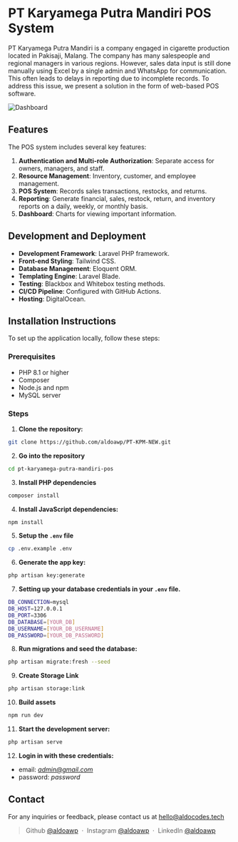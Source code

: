 # PT Karyamega Putra Mandiri POS System

PT Karyamega Putra Mandiri is a company engaged in cigarette production located in Pakisaji, Malang. The company has many salespeople and regional managers in various regions. However, sales data input is still done manually using Excel by a single admin and WhatsApp for communication. This often leads to delays in reporting due to incomplete records. To address this issue, we present a solution in the form of web-based POS software.

![Dashboard](https://user-images.githubusercontent.com/71541409/236858603-89e4be74-0a8b-4b4b-98b0-24e66ec5602d.png)

## Features

The POS system includes several key features:
1. **Authentication and Multi-role Authorization**: Separate access for owners, managers, and staff.
2. **Resource Management**: Inventory, customer, and employee management.
3. **POS System**: Records sales transactions, restocks, and returns.
4. **Reporting**: Generate financial, sales, restock, return, and inventory reports on a daily, weekly, or monthly basis.
5. **Dashboard**: Charts for viewing important information.

## Development and Deployment

- **Development Framework**: Laravel PHP framework.
- **Front-end Styling**: Tailwind CSS.
- **Database Management**: Eloquent ORM.
- **Templating Engine**: Laravel Blade.
- **Testing**: Blackbox and Whitebox testing methods.
- **CI/CD Pipeline**: Configured with GitHub Actions.
- **Hosting**: DigitalOcean.

## Installation Instructions

To set up the application locally, follow these steps:

### Prerequisites
- PHP 8.1 or higher
- Composer
- Node.js and npm
- MySQL server

### Steps

1. **Clone the repository:**
```bash
git clone https://github.com/aldoawp/PT-KPM-NEW.git
```

2. **Go into the repository**
```bash
cd pt-karyamega-putra-mandiri-pos
``` 

3. **Install PHP dependencies** 
```bash
composer install
```

4. **Install JavaScript dependencies:**
```bash
npm install
```

5. **Setup the `.env` file**
```bash
cp .env.example .env
```

6. **Generate the app key:**
```bash
php artisan key:generate
```

7. **Setting up your database credentials in your `.env` file.**
```bash
DB_CONNECTION=mysql
DB_HOST=127.0.0.1
DB_PORT=3306
DB_DATABASE=[YOUR_DB]
DB_USERNAME=[YOUR_DB_USERNAME]
DB_PASSWORD=[YOUR_DB_PASSWORD]
```

8. **Run migrations and seed the database:** 
```bash
php artisan migrate:fresh --seed
```

9. **Create Storage Link**
```bash
php artisan storage:link
```

10. **Build assets**
```bash
npm run dev
```

11. **Start the development server:** 
```bash
php artisan serve
```

12. **Login in with these credentials:**
- email: *admin@gmail.com*
- password: *password*

## Contact
For any inquiries or feedback, please contact us at hello@aldocodes.tech

> Github [@aldoawp](https://github.com/aldoawp/) &nbsp;&middot;&nbsp;
> Instagram [@aldoawp](https://instagram.com/aldocodes/) &nbsp;&middot;&nbsp;
> LinkedIn [@aldoawp](https://linkedin.com/in/aldo-arista/)
